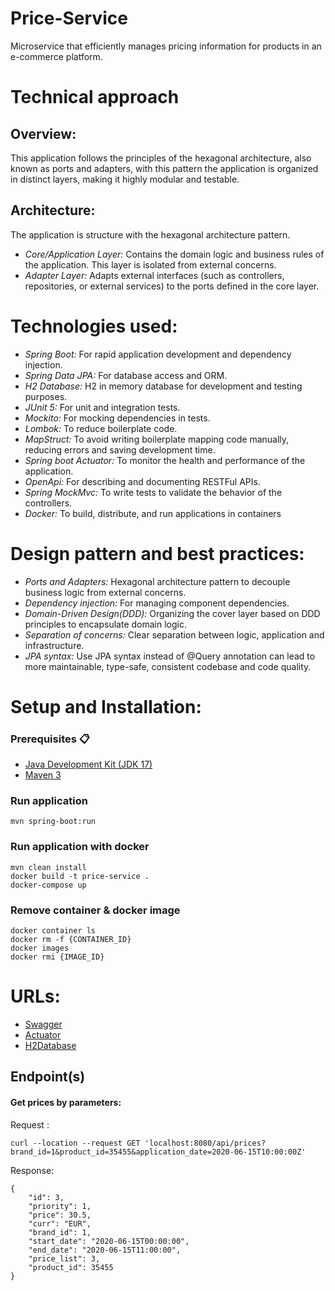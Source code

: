 # Price-Service
Microservice that efficiently manages pricing information for products in an e-commerce platform.

# Technical approach
## Overview:
This application follows the principles of the hexagonal architecture, also known as ports and adapters, with this pattern the application is organized in distinct layers, making it highly modular and testable.

## Architecture:
The application is structure with the hexagonal architecture pattern. 

* *Core/Application Layer:* Contains the domain logic and business rules of the application. This layer is isolated from external concerns.
* *Adapter Layer:* Adapts external interfaces (such as controllers, repositories, or external services) to the ports defined in the core layer.

# Technologies used:
* *Spring Boot:* For rapid application development and dependency injection.
* *Spring Data JPA:* For database access and ORM.
* *H2 Database:* H2 in memory database for development and testing purposes.
* *JUnit 5:* For unit and integration tests.
* *Mockito:* For mocking dependencies in tests.
* *Lombok:* To reduce boilerplate code.
* *MapStruct:* To avoid writing boilerplate mapping code manually, reducing errors and saving development time.
* *Spring boot Actuator:* To monitor the health and performance of the application.
* *OpenApi:* For describing and documenting RESTFul APIs.
* *Spring MockMvc:* To write tests to validate the behavior of the controllers.
* *Docker:* To build, distribute, and run applications in containers

# Design pattern and best practices:
* *Ports and Adapters:* Hexagonal architecture pattern to decouple business logic from external concerns.
* *Dependency injection:* For managing component dependencies.
* *Domain-Driven Design(DDD):* Organizing the cover layer based on DDD principles to encapsulate domain logic.
* *Separation of concerns:* Clear separation between logic, application and infrastructure.
* *JPA syntax:* Use JPA syntax instead of @Query annotation can lead to more maintainable, type-safe, consistent codebase and code quality.

# Setup and Installation:
### Prerequisites 📋

- [Java Development Kit (JDK 17)](https://www.oracle.com/java/technologies/downloads/#java17)
- [Maven 3](https://maven.apache.org)

### Run application

```
mvn spring-boot:run
```

### Run application with docker

```
mvn clean install
docker build -t price-service .
docker-compose up
```

### Remove container & docker image

```
docker container ls
docker rm -f {CONTAINER_ID}
docker images
docker rmi {IMAGE_ID}
```

# URLs:
* [Swagger](http://localhost:8080/api/swagger-ui/index.html)
* [Actuator](http://localhost:8080/api/actuator/health)
* [H2Database](http://localhost:8080/api/h2-console)

## Endpoint(s)

#### Get prices by parameters:

Request :
```
curl --location --request GET 'localhost:8080/api/prices?brand_id=1&product_id=35455&application_date=2020-06-15T10:00:00Z'
```
Response:

```
{
    "id": 3,
    "priority": 1,
    "price": 30.5,
    "curr": "EUR",
    "brand_id": 1,
    "start_date": "2020-06-15T00:00:00",
    "end_date": "2020-06-15T11:00:00",
    "price_list": 3,
    "product_id": 35455
}
```